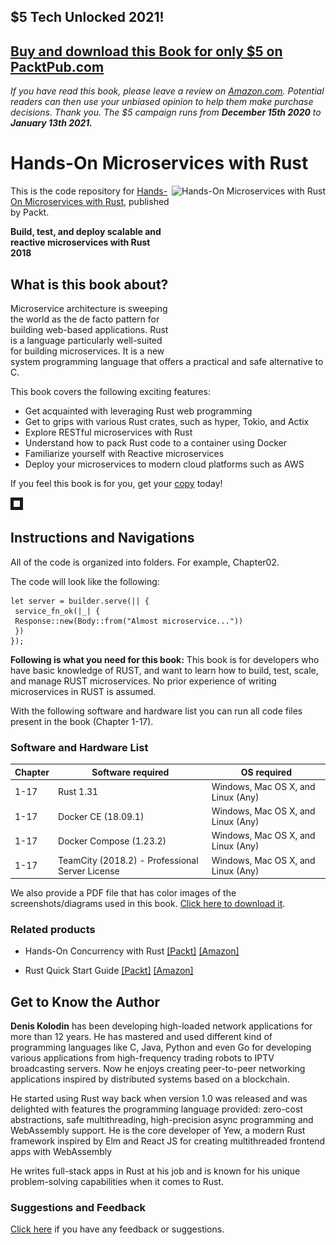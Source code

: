 ## $5 Tech Unlocked 2021!
[Buy and download this Book for only $5 on PacktPub.com](https://www.packtpub.com/product/hands-on-microservices-with-rust/9781789342758)
-----
*If you have read this book, please leave a review on [Amazon.com](https://www.amazon.com/gp/product/1789342759).     Potential readers can then use your unbiased opinion to help them make purchase decisions. Thank you. The $5 campaign         runs from __December 15th 2020__ to __January 13th 2021.__*

# Hands-On Microservices with Rust

<a href="https://www.packtpub.com/web-development/hands-microservices-rust?utm_source=github&utm_medium=repository&utm_campaign=9781789342758 "><img src="https://d255esdrn735hr.cloudfront.net/sites/default/files/imagecache/ppv4_main_book_cover/B11206.png" alt="Hands-On Microservices with Rust" height="256px" align="right"></a>

This is the code repository for [Hands-On Microservices with Rust](https://www.packtpub.com/web-development/hands-microservices-rust?utm_source=github&utm_medium=repository&utm_campaign=9781789342758 ), published by Packt.

**Build, test, and deploy scalable and reactive microservices with Rust 2018**

## What is this book about?
Microservice architecture is sweeping the world as the de facto pattern for building web-based applications. Rust is a language particularly well-suited for building microservices. It is a new system programming language that offers a practical and safe alternative to C.

This book covers the following exciting features:
* Get acquainted with leveraging Rust web programming 
* Get to grips with various Rust crates, such as hyper, Tokio, and Actix 
* Explore RESTful microservices with Rust 
* Understand how to pack Rust code to a container using Docker 
* Familiarize yourself with Reactive microservices 
* Deploy your microservices to modern cloud platforms such as AWS 

If you feel this book is for you, get your [copy](https://www.amazon.com/dp/1789342759) today!

<a href="https://www.packtpub.com/?utm_source=github&utm_medium=banner&utm_campaign=GitHubBanner"><img src="https://raw.githubusercontent.com/PacktPublishing/GitHub/master/GitHub.png" 
alt="https://www.packtpub.com/" border="5" /></a>

## Instructions and Navigations
All of the code is organized into folders. For example, Chapter02.

The code will look like the following:
```
let server = builder.serve(|| {
 service_fn_ok(|_| {
 Response::new(Body::from("Almost microservice..."))
 })
});
```

**Following is what you need for this book:**
This book is for developers who have basic knowledge of RUST, and want to learn how to build, test, scale, and manage RUST microservices. No prior experience of writing microservices in RUST is assumed.

With the following software and hardware list you can run all code files present in the book (Chapter 1-17).
### Software and Hardware List
| Chapter 	| Software required | OS required |
| -------- 	| ------------------------------------ | ----------------------------------- |
| 1-17		| Rust 1.31 										| Windows, Mac OS X, and Linux (Any) |
| 1-17		| Docker CE (18.09.1) 								| Windows, Mac OS X, and Linux (Any) |
| 1-17 		| Docker Compose (1.23.2)							| Windows, Mac OS X, and Linux (Any) |
| 1-17 		| TeamCity (2018.2) - Professional Server License 	| Windows, Mac OS X, and Linux (Any) |


We also provide a PDF file that has color images of the screenshots/diagrams used in this book. [Click here to download it](https://www.packtpub.com/sites/default/files/downloads/9781789342758_ColorImages.pdf).

### Related products
* Hands-On Concurrency with Rust [[Packt]](https://www.packtpub.com/application-development/hands-concurrency-rust?utm_source=github&utm_medium=repository&utm_campaign=9781788399975 ) [[Amazon]](https://www.amazon.com/dp/1788399978)

* Rust Quick Start Guide [[Packt]](https://www.packtpub.com/application-development/rust-quick-start-guide?utm_source=github&utm_medium=repository&utm_campaign=9781789616705 ) [[Amazon]](https://www.amazon.com/dp/1789616700)

## Get to Know the Author
**Denis Kolodin**
has been developing high-loaded network applications for more than 12 years. He has mastered and used different kind of programming languages like C, Java, Python and even Go for developing various applications from high-frequency trading robots to IPTV broadcasting servers. Now he enjoys creating peer-to-peer networking applications inspired by distributed systems based on a blockchain.

He started using Rust way back when version 1.0 was released and was delighted with features the programming language provided: zero-cost abstractions, safe multithreading, high-precision async programming and WebAssembly support. He is the core developer of Yew, a modern Rust framework inspired by Elm and React JS for creating multithreaded frontend apps with WebAssembly

He writes full-stack apps in Rust at his job and is known for his unique problem-solving capabilities when it comes to Rust.


### Suggestions and Feedback
[Click here](https://docs.google.com/forms/d/e/1FAIpQLSdy7dATC6QmEL81FIUuymZ0Wy9vH1jHkvpY57OiMeKGqib_Ow/viewform) if you have any feedback or suggestions.


